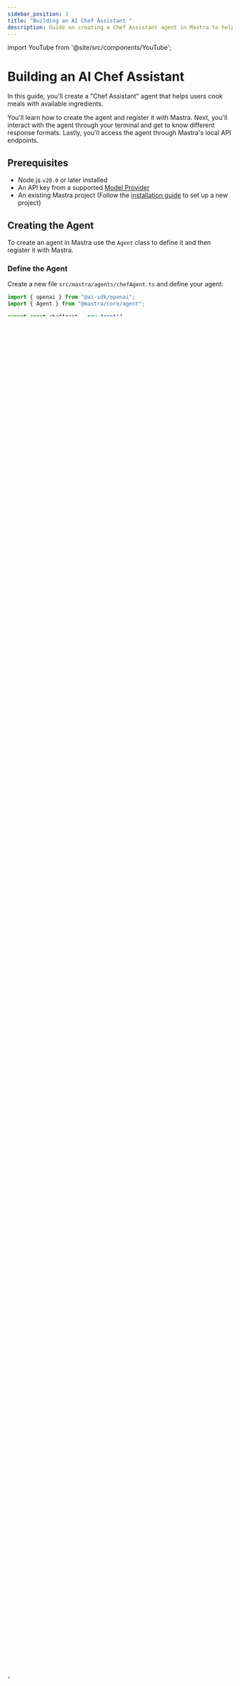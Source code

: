 ```yaml
---
sidebar_position: 3
title: "Building an AI Chef Assistant "
description: Guide on creating a Chef Assistant agent in Mastra to help users cook meals with available ingredients.
---
```


import YouTube from '@site/src/components/YouTube';

# Building an AI Chef Assistant

In this guide, you'll create a "Chef Assistant" agent that helps users cook meals with available ingredients.

You'll learn how to create the agent and register it with Mastra. Next, you'll interact with the agent through your terminal and get to know different response formats. Lastly, you'll access the agent through Mastra's local API endpoints.

<YouTube id="_tZhOqHCrF0" />

## Prerequisites

- Node.js `v20.0` or later installed
- An API key from a supported [Model Provider](/docs/getting-started/model-providers)
- An existing Mastra project (Follow the [installation guide](/docs/getting-started/installation) to set up a new project)

## Creating the Agent

To create an agent in Mastra use the `Agent` class to define it and then register it with Mastra.



### Define the Agent

Create a new file `src/mastra/agents/chefAgent.ts` and define your agent:

```ts copy filename="src/mastra/agents/chefAgent.ts"
import { openai } from "@ai-sdk/openai";
import { Agent } from "@mastra/core/agent";

export const chefAgent = new Agent({
  name: "chef-agent",
  instructions:
    "You are Michel, a practical and experienced home chef" +
    "You help people cook with whatever ingredients they have available.",
  model: openai("gpt-4o-mini"),
});
```

### Register the Agent with Mastra

In your `src/mastra/index.ts` file, register the agent:

```ts copy filename="src/mastra/index.ts" {2, 5}
import { Mastra } from "@mastra/core";
import { chefAgent } from "./agents/chefAgent";

export const mastra = new Mastra({
  agents: { chefAgent },
});
```

## Interacting with the Agent

Depending on your requirements you can interact and get responses from the agent in different formats. In the following steps you'll learn how to generate, stream, and get structured output.


### Generating Text Responses

Create a new file `src/index.ts` and add a `main()` function to it. Inside, craft a query to ask the agent and log its response.

```ts copy filename="src/index.ts"
import { chefAgent } from "./mastra/agents/chefAgent";

async function main() {
  const query =
    "In my kitchen I have: pasta, canned tomatoes, garlic, olive oil, and some dried herbs (basil and oregano). What can I make?";
  console.log(`Query: ${query}`);

  const response = await chefAgent.generate([{ role: "user", content: query }]);
  console.log("\n👨‍🍳 Chef Michel:", response.text);
}

main();
```

Afterwards, run the script:

```bash copy
npx bun src/index.ts
```

You should get an output similar to this:

```
Query: In my kitchen I have: pasta, canned tomatoes, garlic, olive oil, and some dried herbs (basil and oregano). What can I make?

👨‍🍳 Chef Michel: You can make a delicious pasta al pomodoro! Here's how...
```

### Streaming Responses

In the previous example you might have waited a bit for the response without any sign of progress. To show the agent's output as it creates it you should instead stream its response to the terminal.

```ts copy filename="src/index.ts"
import { chefAgent } from "./mastra/agents/chefAgent";

async function main() {
  const query =
    "Now I'm over at my friend's house, and they have: chicken thighs, coconut milk, sweet potatoes, and some curry powder.";
  console.log(`Query: ${query}`);

  const stream = await chefAgent.stream([{ role: "user", content: query }]);

  console.log("\n Chef Michel: ");

  for await (const chunk of stream.textStream) {
    process.stdout.write(chunk);
  }

  console.log("\n\n✅ Recipe complete!");
}

main();
```

Afterwards, run the script again:

```bash copy
npx bun src/index.ts
```

You should get an output similar to the one below. This time though you can read it line by line instead of one large block.

```
Query: Now I'm over at my friend's house, and they have: chicken thighs, coconut milk, sweet potatoes, and some curry powder.

👨‍🍳 Chef Michel:
Great! You can make a comforting chicken curry...

✅ Recipe complete!
```

### Generating a Recipe with Structured Data

Instead of showing the agent's response to a human you might want to pass it along to another part of your code. For these instances your agent should return [structured output](../../docs/agents/overview.mdx#4-structured-output).

Change your `src/index.ts` to the following:

```ts copy filename="src/index.ts"
import { chefAgent } from "./mastra/agents/chefAgent";
import { z } from "zod";

async function main() {
  const query =
    "I want to make lasagna, can you generate a lasagna recipe for me?";
  console.log(`Query: ${query}`);

  // Define the Zod schema
  const schema = z.object({
    ingredients: z.array(
      z.object({
        name: z.string(),
        amount: z.string(),
      }),
    ),
    steps: z.array(z.string()),
  });

  const response = await chefAgent.generate(
    [{ role: "user", content: query }],
    { 
      structuredOutput: {
        schema
      },
      maxSteps: 1
    },
  );
  console.log("\n👨‍🍳 Chef Michel:", response.object);
}

main();
```

After running the script again you should get an output similar to this:

```
Query: I want to make lasagna, can you generate a lasagna recipe for me?

👨‍🍳 Chef Michel: {
  ingredients: [
    { name: "Lasagna noodles", amount: "12 sheets" },
    { name: "Ground beef", amount: "1 pound" },
    // ...
  ],
  steps: [
    "Preheat oven to 375°F (190°C).",
    "Cook the lasagna noodles according to package instructions.",
    // ...
  ]
}
```

## Running the Agent Server

Learn how to interact with your agent through Mastra's API.


### Using `mastra dev`

You can run your agent as a service using the `mastra dev` command:

```bash copy
mastra dev
```

This will start a server exposing endpoints to interact with your registered agents. Within the [playground](../../docs/server-db/local-dev-playground.md) you can test your agent through a UI.

### Accessing the Chef Assistant API

By default, `mastra dev` runs on `http://localhost:4111`. Your Chef Assistant agent will be available at:

```
POST http://localhost:4111/api/agents/chefAgent/generate
```

### Interacting with the Agent via `curl`

You can interact with the agent using `curl` from the command line:

```bash copy
curl -X POST http://localhost:4111/api/agents/chefAgent/generate \
  -H "Content-Type: application/json" \
  -d '{
    "messages": [
      {
        "role": "user",
        "content": "I have eggs, flour, and milk. What can I make?"
      }
    ]
  }'
```

**Sample Response:**

```json
{
  "text": "You can make delicious pancakes! Here's a simple recipe..."
}
```


